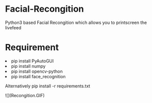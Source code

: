 # Facial-Recongition
Python3 based Facial Recongition which allows you to printscreen the livefeed

# Requirement
<li>pip install PyAutoGUI</li>
<li>pip install numpy</li>
<li>pip install opencv-python</li>
<li>pip install face_recognition</li>
<p></p>
<p>Alternatively pip install -r requirements.txt
<p></p>
![](Recongition.GIF)

